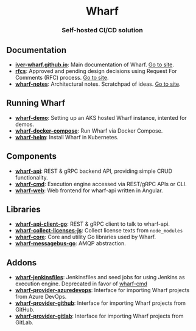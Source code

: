 <h1 align="center">Wharf</h1>
<h3 align="center">Self-hosted CI/CD solution</h3>

## Documentation

- [**iver-wharf.github.io**](https://github.com/iver-wharf/iver-wharf.github.io): Main documentation of Wharf. [Go to site](https://wharf.iver.com).
- [**rfcs**](https://github.com/iver-wharf/rfcs): Approved and pending design decisions using Request For Comments (RFC) process. [Go to site](https://wharf.iver.com/rfcs).
- [**wharf-notes**](https://github.com/iver-wharf/wharf-notes): Architectural notes. Scratchpad of ideas. [Go to site](https://wharf.iver.com/wharf-notes).

## Running Wharf

- [**wharf-demo**](https://github.com/iver-wharf/wharf-demo): Setting up an AKS hosted Wharf instance, intented for demos.
- [**wharf-docker-compose**](https://github.com/iver-wharf/wharf-docker-compose): Run Wharf via Docker Compose.
- [**wharf-helm**](https://github.com/iver-wharf/wharf-helm): Install Wharf in Kubernetes.

## Components

- [**wharf-api**](https://github.com/iver-wharf/wharf-api): REST & gRPC backend API, providing simple CRUD functionality.
- [**wharf-cmd**](https://github.com/iver-wharf/wharf-cmd): Execution engine accessed via REST/gRPC APIs or CLI.
- [**wharf-web**](https://github.com/iver-wharf/wharf-web): Web frontend for wharf-api written in Angular.

## Libraries

- [**wharf-api-client-go**](https://github.com/iver-wharf/wharf-api-client-go): REST & gRPC client to talk to wharf-api.
- [**wharf-collect-licenses-js**](https://github.com/iver-wharf/wharf-collect-licenses-js): Collect license texts from `node_modules`
- [**wharf-core**](https://github.com/iver-wharf/wharf-core): Core and utility Go libraries used by Wharf.
- [**wharf-messagebus-go**](https://github.com/iver-wharf/wharf-messagebus-go): AMQP abstraction.

## Addons

- [**wharf-jenkinsfiles**](https://github.com/iver-wharf/wharf-jenkinsfiles): Jenkinsfiles and seed jobs for using Jenkins as execution engine. Deprecated in favor of [wharf-cmd](https://github.com/iver-wharf/wharf-cmd)
- [**wharf-provider-azuredevops**](https://github.com/iver-wharf/wharf-provider-azuredevops): Interface for importing Wharf projects from Azure DevOps.
- [**wharf-provider-github**](https://github.com/iver-wharf/wharf-provider-github): Interface for importing Wharf projects from GitHub.
- [**wharf-provider-gitlab**](https://github.com/iver-wharf/wharf-provider-gitlab): Interface for importing Wharf projects from GitLab.